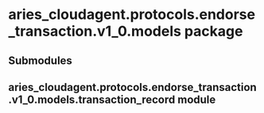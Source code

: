 # aries_cloudagent.protocols.endorse_transaction.v1_0.models package

## Submodules

## aries_cloudagent.protocols.endorse_transaction.v1_0.models.transaction_record module
